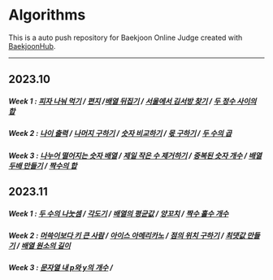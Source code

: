 # Algorithms
This is a auto push repository for Baekjoon Online Judge created with [BaekjoonHub](https://github.com/BaekjoonHub/BaekjoonHub).

<hr>

## 2023.10

 ##### Week 1 : <a href="https://github.com/yeheeshin/Algorithms/tree/main/프로그래머스/lv0/120814.%E2%80%85피자%E2%80%85나눠%E2%80%85먹기%E2%80%85（1）">피자 나눠 먹기</a> / <a href="https://github.com/yeheeshin/Algorithms/tree/main/프로그래머스/lv0/120898.%E2%80%85편지">편지</a> /<a href="https://github.com/yeheeshin/Algorithms/tree/main/프로그래머스/lv0/120814.%E2%80%85피자%E2%80%85나눠%E2%80%85먹기%E2%80%85（1）">배열 뒤집기</a> / <a href="https://github.com/yeheeshin/Algorithms/tree/main/프로그래머스/lv1/12919.%E2%80%85서울에서%E2%80%85김서방%E2%80%85찾기">서울에서 김서방 찾기</a> / <a href="https://github.com/yeheeshin/Algorithms/tree/main/프로그래머스/lv1/12912.%E2%80%85두%E2%80%85정수%E2%80%85사이의%E2%80%85합">두 정수 사이의 합</a>

##### Week 2 : <a href="https://github.com/yeheeshin/Algorithms/tree/main/프로그래머스/unrated/120820.%E2%80%85나이%E2%80%85출력">나이 출력</a> / <a href="https://github.com/yeheeshin/Algorithms/tree/main/%ED%94%84%EB%A1%9C%EA%B7%B8%EB%9E%98%EB%A8%B8%EC%8A%A4/unrated/120810.%E2%80%85%EB%82%98%EB%A8%B8%EC%A7%80%E2%80%85%EA%B5%AC%ED%95%98%EA%B8%B0">나머지 구하기</a> / <a href="https://github.com/yeheeshin/Algorithms/tree/main/%ED%94%84%EB%A1%9C%EA%B7%B8%EB%9E%98%EB%A8%B8%EC%8A%A4/unrated/120807.%E2%80%85%EC%88%AB%EC%9E%90%E2%80%85%EB%B9%84%EA%B5%90%ED%95%98%EA%B8%B0">숫자 비교하기</a> / <a href="https://github.com/yeheeshin/Algorithms/tree/main/%ED%94%84%EB%A1%9C%EA%B7%B8%EB%9E%98%EB%A8%B8%EC%8A%A4/unrated/120805.%E2%80%85%EB%AA%AB%E2%80%85%EA%B5%AC%ED%95%98%EA%B8%B0">몫 구하기</a> / <a href="https://github.com/yeheeshin/Algorithms/tree/main/%ED%94%84%EB%A1%9C%EA%B7%B8%EB%9E%98%EB%A8%B8%EC%8A%A4/unrated/120804.%E2%80%85%EB%91%90%E2%80%85%EC%88%98%EC%9D%98%E2%80%85%EA%B3%B1">두 수의 곱</a>

##### Week 3 : <a href="https://github.com/yeheeshin/Algorithms/commit/cab5bdc85f55f9bc4bd0263dc53283158419fc2f">나누어 떨어지는 숫자 배열</a> / <a href="https://github.com/yeheeshin/Algorithms/tree/main/프로그래머스/1/12935.%E2%80%85제일%E2%80%85작은%E2%80%85수%E2%80%85제거하기">제일 작은 수 제거하기</a> / <a href="https://github.com/yeheeshin/Algorithms/tree/main/프로그래머스/unrated/120583.%E2%80%85중복된%E2%80%85숫자%E2%80%85개수">중복된 숫자 개수</a> / <a href="https://github.com/yeheeshin/Algorithms/tree/main/프로그래머스/unrated/120809.%E2%80%85배열%E2%80%85두배%E2%80%85만들기">배열 두배 만들기</a> / <a href="https://github.com/yeheeshin/Algorithms/tree/main/프로그래머스/unrated/120831.%E2%80%85짝수의%E2%80%85합">짝수의 합</a>

## 2023.11

##### Week 1 : <a href="https://github.com/yeheeshin/Algorithms/tree/main/프로그래머스/unrated/120806.%E2%80%85두%E2%80%85수의%E2%80%85나눗셈">두 수의 나눗셈</a> / <a href="https://github.com/yeheeshin/Algorithms/tree/main/프로그래머스/unrated/120829.%E2%80%85각도기">각도기</a> / <a href="https://github.com/yeheeshin/Algorithms/tree/main/프로그래머스/unrated/120817.%E2%80%85배열의%E2%80%85평균값">배열의 평균값</a> / <a href="https://github.com/yeheeshin/Algorithms/tree/main/프로그래머스/unrated/120830.%E2%80%85양꼬치">양꼬치</a> / <a href="https://github.com/yeheeshin/Algorithms/tree/main/프로그래머스/unrated/120824.%E2%80%85짝수%E2%80%85홀수%E2%80%85개수">짝수 홀수 개수</a>

##### Week 2 : <a href="https://github.com/yeheeshin/Algorithms/tree/main/프로그래머스/unrated/120585.%E2%80%85머쓱이보다%E2%80%85키%E2%80%85큰%E2%80%85사람">머쓱이보다 키 큰 사람</a> / <a href="https://github.com/yeheeshin/Algorithms/tree/main/프로그래머스/unrated/120819.%E2%80%85아이스%E2%80%85아메리카노">아이스 아메리카노</a> / <a href="https://github.com/yeheeshin/Algorithms/tree/main/프로그래머스/unrated/120841.%E2%80%85점의%E2%80%85위치%E2%80%85구하기">점의 위치 구하기</a> / <a href="https://github.com/yeheeshin/Algorithms/tree/main/프로그래머스/unrated/120847.%E2%80%85최댓값%E2%80%85만들기%E2%80%85（1）">최댓값 만들기</a> / <a href="https://github.com/yeheeshin/Algorithms/tree/main/프로그래머스/unrated/120854.%E2%80%85배열%E2%80%85원소의%E2%80%85길이">배열 원소의 길이</a>

##### Week 3 : <a href="https://github.com/yeheeshin/Algorithms/tree/main/%ED%94%84%EB%A1%9C%EA%B7%B8%EB%9E%98%EB%A8%B8%EC%8A%A4/1/12916.%E2%80%85%EB%AC%B8%EC%9E%90%EC%97%B4%E2%80%85%EB%82%B4%E2%80%85p%EC%99%80%E2%80%85y%EC%9D%98%E2%80%85%EA%B0%9C%EC%88%98">문자열 내 p와 y의 개수</a> /
